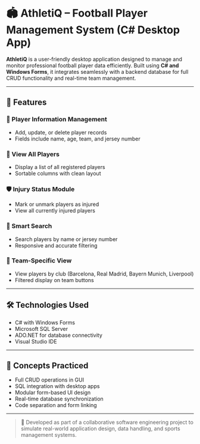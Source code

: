 # 🏟️ AthletiQ – Football Player Management System (C# Desktop App)

**AthletiQ** is a user-friendly desktop application designed to manage and monitor professional football player data efficiently. Built using **C# and Windows Forms**, it integrates seamlessly with a backend database for full CRUD functionality and real-time team management.

---

## 🚀 Features

### 🧾 Player Information Management  
- Add, update, or delete player records  
- Fields include name, age, team, and jersey number  

### 🧍 View All Players  
- Display a list of all registered players  
- Sortable columns with clean layout  

### 🛡️ Injury Status Module  
- Mark or unmark players as injured  
- View all currently injured players  

### 🧠 Smart Search  
- Search players by name or jersey number  
- Responsive and accurate filtering  

### 🔁 Team-Specific View  
- View players by club (Barcelona, Real Madrid, Bayern Munich, Liverpool)  
- Filtered display on team buttons  

---

## 🛠️ Technologies Used

- C# with Windows Forms  
- Microsoft SQL Server  
- ADO.NET for database connectivity  
- Visual Studio IDE  

---

## 🧠 Concepts Practiced

- Full CRUD operations in GUI  
- SQL integration with desktop apps  
- Modular form-based UI design  
- Real-time database synchronization  
- Code separation and form linking  

---

> 📌 Developed as part of a collaborative software engineering project to simulate real-world application design, data handling, and sports management systems.

